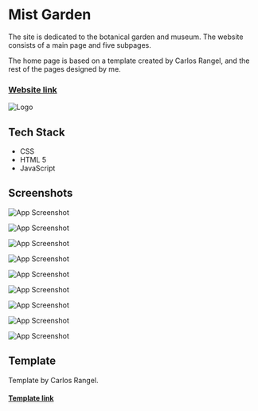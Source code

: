 # Mist Garden

The site is dedicated to the botanical garden and museum. The website consists of a main page and five subpages.

The home page is based on a template created by
Carlos Rangel, and the rest of the pages designed by me.
### [Website link](https://mist-garden.netlify.app/ "Website link")
![Logo](https://scontent-waw1-1.xx.fbcdn.net/v/t1.15752-9/340488979_6297572766930420_7158631696126590731_n.png?_nc_cat=107&ccb=1-7&_nc_sid=ae9488&_nc_ohc=lQt3NpOQW74AX9FyrWJ&_nc_ht=scontent-waw1-1.xx&oh=03_AdSE2SPjpBJxdUrXFG0Z7328-yUuikFUK0-ZE4V93eE6Uw&oe=646DBA86)
## Tech Stack

* CSS
* HTML 5
* JavaScript
## Screenshots

![App Screenshot](https://scontent-waw1-1.xx.fbcdn.net/v/t1.15752-9/340074230_1634234093758288_8347345391288869961_n.png?_nc_cat=100&ccb=1-7&_nc_sid=ae9488&_nc_ohc=WbXpnsozmdgAX94IIq4&_nc_ht=scontent-waw1-1.xx&oh=03_AdTkhrmi3pS8cnVJfwEgt7WaAXJdHGv600gKzEjultt0vw&oe=646DD9FC)

![App Screenshot](https://scontent-waw1-1.xx.fbcdn.net/v/t1.15752-9/340037578_622535689351558_1232374436919803727_n.png?_nc_cat=105&ccb=1-7&_nc_sid=ae9488&_nc_ohc=mgcLtIeFVFcAX_978vj&_nc_ht=scontent-waw1-1.xx&oh=03_AdRiq7ft-Tge3zxVXmxThiDCGABgnYkpIcHq8Q94TQOxrQ&oe=646E114E)

![App Screenshot](https://scontent-waw1-1.xx.fbcdn.net/v/t1.15752-9/340209553_754117083167988_2542449875504309629_n.png?_nc_cat=102&ccb=1-7&_nc_sid=ae9488&_nc_ohc=O5LvTRhVKlcAX89CB-B&_nc_ht=scontent-waw1-1.xx&oh=03_AdSuWLP-NIcIrKFNY6h0HO0SQ433IopdqwbVwsdBRGdYDg&oe=646DE52B)

![App Screenshot](https://scontent-waw1-1.xx.fbcdn.net/v/t1.15752-9/339809756_619457323048284_642895379837860529_n.png?_nc_cat=103&ccb=1-7&_nc_sid=ae9488&_nc_ohc=CS7Phr2guPUAX8Fheg0&_nc_ht=scontent-waw1-1.xx&oh=03_AdTgdHSKGEi5Vrdj88xtE6b91KeZWopFK2wexBRArnHabg&oe=646DE564)

![App Screenshot](https://scontent-waw1-1.xx.fbcdn.net/v/t1.15752-9/340346991_581038037140941_3386966414038193840_n.png?_nc_cat=108&ccb=1-7&_nc_sid=ae9488&_nc_ohc=lcOOr0MUagYAX9tA6tL&_nc_ht=scontent-waw1-1.xx&oh=03_AdQFaeVwV0I5wosneqFNgPHIDfc6_ocb38lzZruszoCLgw&oe=646DDD36)

![App Screenshot](https://scontent-waw1-1.xx.fbcdn.net/v/t1.15752-9/340199460_3561220577432500_1612656343400369264_n.png?_nc_cat=104&ccb=1-7&_nc_sid=ae9488&_nc_ohc=ixPdU488DzEAX_20rBj&_nc_ht=scontent-waw1-1.xx&oh=03_AdSe_nZmFyJzUeTZYu5YHAjI548JQPK3jQ8eWtlkFKd0sA&oe=646E0E79)

![App Screenshot](https://scontent-waw1-1.xx.fbcdn.net/v/t1.15752-9/340740180_187919124080267_1886951655873387689_n.png?_nc_cat=110&ccb=1-7&_nc_sid=ae9488&_nc_ohc=NZOPzlTmZR0AX912H-y&_nc_ht=scontent-waw1-1.xx&oh=03_AdQi-CInTW5CDvpnoIGfc1wq1Dw26i6VMhCSPlYFyNMF2Q&oe=646E11C3)

![App Screenshot](https://scontent-waw1-1.xx.fbcdn.net/v/t1.15752-9/340527836_130275050027774_8440888461090045023_n.png?_nc_cat=105&ccb=1-7&_nc_sid=ae9488&_nc_ohc=jL7neneWbWUAX9jshSn&_nc_ht=scontent-waw1-1.xx&oh=03_AdTpo-gou3p42xdrHZvpPodL897s2-gYCctGAFH-77M2dQ&oe=646DF009)

![App Screenshot](https://scontent-waw1-1.xx.fbcdn.net/v/t1.15752-9/340351371_257216833433294_6143948106734474402_n.png?_nc_cat=104&ccb=1-7&_nc_sid=ae9488&_nc_ohc=qUaNN20Ul3UAX-YHzFk&_nc_ht=scontent-waw1-1.xx&oh=03_AdSiKQ55aBQTVepyFYyTcRgbGkmX6v2l3PHrG1I1EDyvtA&oe=646DEFE2)
## Template

Template by Carlos Rangel.

#### [Template link](https://www.figma.com/community/file/1055618288526017668/Botanical-Garden-(Community) "Website link")
